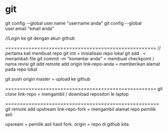 # git
git config --global user.name "username anda"
git config --global user.email "email anda"

//Login ke git dengan akun github

====================================================
// pertama kali membuat repo
git init                      = inisialisasi repo lokal
git add .                     = menambah file
git commit -m "komentar anda" = membuat checkpoint / nama revisi
git add remote add origin link-repo-anda = memberikan alamat pada repo lokal

git push origin master = upload ke github

====================================================
git clone link-repo = mengambil / download repositori le laptop

=====================================================
git remote add upstream link-repo-fork = mengambil alamat repo pemilik asli

upsream = pemilik asli hasil fork.
origin  = repo di github kita
